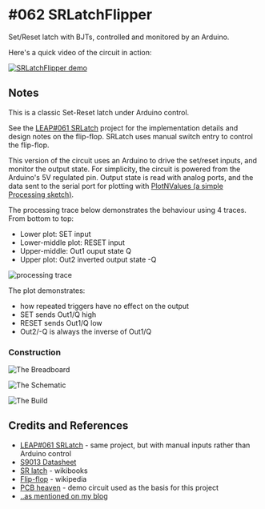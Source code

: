 # #062 SRLatchFlipper

Set/Reset latch with BJTs, controlled and monitored by an Arduino.

Here's a quick video of the circuit in action:

[![SRLatchFlipper demo](https://img.youtube.com/vi/KXwm6WrVOow/0.jpg)](https://www.youtube.com/watch?v=KXwm6WrVOow)


## Notes

This is a classic Set-Reset latch under Arduino control.

See the [LEAP#061 SRLatch](../SRLatch) project for the implementation details and design notes on the flip-flop.
SRLatch uses manual switch entry to control the flip-flop.

This version of the circuit uses an Arduino to drive the set/reset inputs, and monitor the output state.
For simplicity, the circuit is powered from the Arduino's 5V regulated pin.
Output state is read with analog ports, and the data sent to the serial port for plotting with [PlotNValues (a simple Processing sketch)](../../../processing/PlotNValues).

The processing trace below demonstrates the behaviour using 4 traces. From bottom to top:

* Lower plot: SET input
* Lower-middle plot: RESET input
* Upper-middle: Out1 ouput state Q
* Upper plot: Out2 inverted output state -Q

![processing trace](./assets/processing_trace.png?raw=true)

The plot demonstrates:

* how repeated triggers have no effect on the output
* SET sends Out1/Q high
* RESET sends Out1/Q low
* Out2/-Q is always the inverse of Out1/Q


### Construction

![The Breadboard](./assets/SRLatchFlipper_bb.jpg?raw=true)

![The Schematic](./assets/SRLatchFlipper_schematic.jpg?raw=true)

![The Build](./assets/SRLatchFlipper_build.jpg?raw=true)

## Credits and References

* [LEAP#061 SRLatch](../SRLatch) - same project, but with manual inputs rather than Arduino control
* [S9013 Datasheet](https://www.futurlec.com/Transistors/S9013.shtml)
* [SR latch](https://en.wikibooks.org/wiki/Digital_Circuits/Latches#SR_latch) - wikibooks
* [Flip-flop](http://en.wikipedia.org/wiki/Flip-flop_%28electronics%29) - wikipedia
* [PCB heaven](http://www.pcbheaven.com/userpages/basic_transistor_circuits/) - demo circuit used as the basis for this project
* [..as mentioned on my blog](https://blog.tardate.com/2017/05/leap061-set-reset-latches.html)
